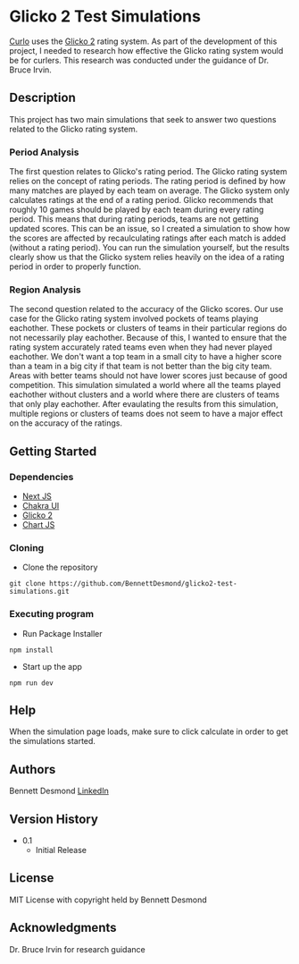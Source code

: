 # Glicko 2 Test Simulations

[Curlo](https://github.com/curling-hub/curling-hub) uses the [Glicko 2](http://www.glicko.net/glicko/glicko2.pdf) rating system. As part of the development of this project, I needed to research how effective the Glicko rating system would be for curlers. This research was conducted under the guidance of Dr. Bruce Irvin.

## Description

This project has two main simulations that seek to answer two questions related to the Glicko rating system.

### Period Analysis
The first question relates to Glicko's rating period. The Glicko rating system relies on the concept of rating periods. The rating period is defined by how many matches are played by each team on average. The Glicko system only calculates ratings at the end of a rating period. Glicko recommends that roughly 10 games should be played by each team during every rating period. This means that during rating periods, teams are not getting updated scores. This can be an issue, so I created a simulation to show how the scores are affected by recaulculating ratings after each match is added (without a rating period). You can run the simulation yourself, but the results clearly show us that the Glicko system relies heavily on the idea of a rating period in order to properly function.

### Region Analysis
The second question related to the accuracy of the Glicko scores. Our use case for the Glicko rating system involved pockets of teams playing eachother. These pockets or clusters of teams in their particular regions do not necessarily play eachother. Because of this, I wanted to ensure that the rating system accurately rated teams even when they had never played eachother. We don't want a top team in a small city to have a higher score than a team in a big city if that team is not better than the big city team. Areas with better teams should not have lower scores just because of good competition. This simulation simulated a world where all the teams played eachother without clusters and a world where there are clusters of teams that only play eachother. After evaulating the results from this simulation, multiple regions or clusters of teams does not seem to have a major effect on the accuracy of the ratings.

## Getting Started

### Dependencies

* [Next JS](https://nextjs.org)
* [Chakra UI](https://chakra-ui.com)
* [Glicko 2](https://www.npmjs.com/package/glicko2)
* [Chart JS](https://www.npmjs.com/package/react-chartjs-2)

### Cloning

* Clone the repository
```
git clone https://github.com/BennettDesmond/glicko2-test-simulations.git
```

### Executing program

* Run Package Installer
```
npm install
```
* Start up the app
```
npm run dev
```

## Help

When the simulation page loads, make sure to click calculate in order to get the simulations started.

## Authors

Bennett Desmond
[LinkedIn](https://www.linkedin.com/in/bennettdesmond)

## Version History

* 0.1
    * Initial Release

## License

MIT License with copyright held by Bennett Desmond

## Acknowledgments

Dr. Bruce Irvin for research guidance
